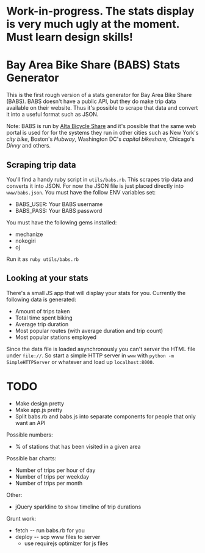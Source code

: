 # Work-in-progress. The stats display is very much ugly at the moment. Must learn design skills!

# Bay Area Bike Share (BABS) Stats Generator

This is the first rough version of a stats generator for Bay Area Bike Share (BABS). BABS doesn't have a public API, but they do make trip data available on their website. Thus it's possible to scrape that data and convert it into a useful format such as JSON.

Note: BABS is run by [Alta Bicycle Share](http://www.altabicycleshare.com/) and it's possible that the same web portal is used for for the systems they run in other cities such as New York's *city bike*, Boston's *Hubway*, Washington DC's *capital bikeshare*, Chicago's *Divvy* and others.

## Scraping trip data
You'll find a handy ruby script in `utils/babs.rb`. This scrapes trip data and converts it into JSON. For now the JSON file is just placed  directly into `www/babs.json`. You must have the follow ENV variables set:

* BABS_USER: Your BABS username
* BABS_PASS: Your BABS password

You must have the following gems installed:

* mechanize
* nokogiri
* oj

Run it as `ruby utils/babs.rb`

## Looking at your stats
There's a small JS app that will display your stats for you. Currently the following data is generated:

* Amount of trips taken
* Total time spent biking
* Average trip duration
* Most popular routes (with average duration and trip count)
* Most popular stations employed

Since the data file is loaded asynchronously you can't server the HTML file under `file://`. So start a simple HTTP server in `www` with `python -m SimpleHTTPServer` or whatever and load up `localhost:8000`.


# TODO

* Make design pretty
* Make app.js pretty
* Split babs.rb and babs.js into separate components for people that only want an API

Possible numbers:
* % of stations that has been visited in a given area

Possible bar charts:
* Number of trips per hour of day
* Number of trips per weekday
* Number of trips per month

Other:
* jQuery sparkline to show timeline of trip durations

Grunt work:
* fetch -- run babs.rb for you
* deploy -- scp www files to server
  * use requirejs optimizer for js files
